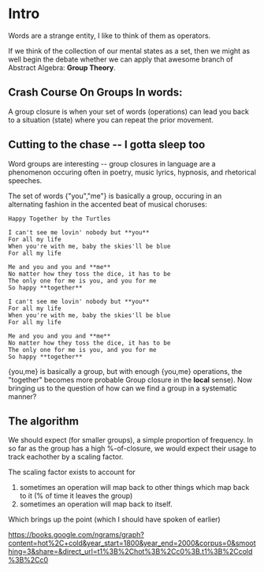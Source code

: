 Intro
=====


Words are a strange entity, I like to think of them as operators.

If we think of the collection of our mental states as a set, then we might as well begin the debate whether we can apply that awesome branch of Abstract Algebra: **Group Theory**.  

## Crash Course On Groups In words:

A group closure is when your set of words (operations) can lead you back to a situation (state) where you can repeat the prior movement.

## Cutting to the chase -- I gotta sleep too

Word groups are interesting -- group closures in language are a phenomenon occuring often in poetry, music lyrics, hypnosis, and rhetorical speeches. 

The set of words {"you","me"} is basically a group, occuring in an alternating fashion in the accented beat of musical choruses:

```lyrics
Happy Together by the Turtles 

I can't see me lovin' nobody but **you** 
For all my life 
When you're with me, baby the skies'll be blue 
For all my life 

Me and you and you and **me** 
No matter how they toss the dice, it has to be 
The only one for me is you, and you for me 
So happy **together** 

I can't see me lovin' nobody but **you** 
For all my life 
When you're with me, baby the skies'll be blue 
For all my life 

Me and you and you and **me** 
No matter how they toss the dice, it has to be 
The only one for me is you, and you for me 
So happy **together**
```

{you,me} is basically a group, but with enough {you,me} operations, the "together" becomes more probable Group closure in the **local** sense). 
Now bringing us to the question of how can we find a group in a systematic manner?

## The algorithm

We should expect (for smaller groups), a simple proportion of frequency. In so far as the group has a high %-of-closure, we would expect their usage to track eachother by a scaling factor.

The scaling factor exists to account for 
1) sometimes an operation will map back to other things which map back to it (% of time it leaves the group)
2) sometimes an operation will map back to itself.

Which brings up the point (which I should have spoken of earlier)





https://books.google.com/ngrams/graph?content=hot%2C+cold&year_start=1800&year_end=2000&corpus=0&smoothing=3&share=&direct_url=t1%3B%2Chot%3B%2Cc0%3B.t1%3B%2Ccold%3B%2Cc0
